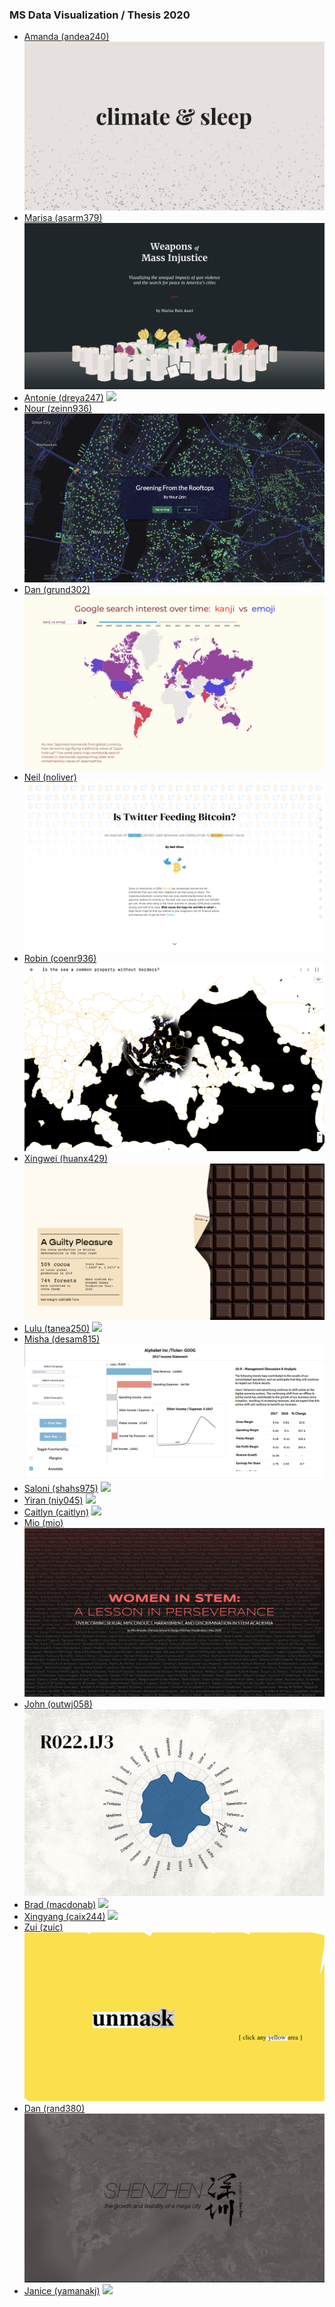 ### MS Data Visualization / Thesis 2020

* [Amanda (andea240)](https://github.com/amandersonyou/ClimateSleepThesis)
![](https://github.com/amandersonyou/ClimateSleepThesis/raw/master/preview.png)
* [Marisa (asarm379)](https://github.com/marisaruizasari/thesis)
![](https://github.com/marisaruizasari/thesis/raw/master/preview.png)
* [Antonie (dreya247)](https://github.com/acdreyer/thesis)
![](https://github.com/acdreyer/thesis/raw/master/preview.png)
* [Nour (zeinn936)](https://github.com/nourzein/thesis)
![](https://github.com/nourzein/thesis/raw/master/preview.png)
* [Dan (grund302)](https://github.com/dangrunebaum/thesis)
![](https://github.com/dangrunebaum/thesis/raw/master/preview.png)
* [Neil (noliver)](https://github.com/neil-oliver/thesis)
![](https://github.com/neil-oliver/thesis/raw/master/preview.png)
* [Robin (coenr936)](https://github.com/robincoenen/thesis_production)
![](https://github.com/robincoenen/thesis_production/raw/master/preview.png)
* [Xingwei (huanx429)](https://github.com/Xingwei726/MSthesis)
![](https://github.com/Xingwei726/MSthesis/raw/master/preview.png)
* [Lulu (tanea250)](https://github.com/lulujordanna/thesis)
![](https://github.com/lulujordanna/thesis/raw/master/preview.png)
* [Misha (desam815)](https://github.com/mi-desai/thesis)
![](https://github.com/mi-desai/thesis/raw/master/preview.png)
* [Saloni (shahs975)](https://github.com/salonieshah/thesis)
![](https://github.com/salonieshah/thesis/raw/master/preview.png)
* [Yiran (niy045)](https://github.com/yiranni/thesis)
![](https://github.com/yiranni/thesis/raw/master/preview.png)
* [Caitlyn (caitlyn)](https://github.com/caitlynmralph/thesis)
![](https://github.com/caitlynmralph/thesis/raw/master/preview.png)
* [Mio (mio)](https://github.com/miopio/thesis-play)
![](https://github.com/miopio/thesis-play/raw/master/preview.png)
* [John (outwj058)](https://github.com/joutwater/jo_berry_code)
![](https://github.com/joutwater/jo_berry_code/raw/master/preview.png)
* [Brad (macdonab)](https://github.com/joutwater/thesis)
![](https://github.com/joutwater/thesis/raw/master/preview.png)
* [Xingyang (caix244)](https://github.com/caixingyang1228/thesis_dv)
![](https://github.com/caixingyang1228/thesis_dv/raw/master/preview.png)
* [Zui (zuic)](https://github.com/azuic/unmask-mask)
![](https://github.com/azuic/unmask-mask/raw/master/preview.png)
* [Dan (rand380)](https://github.com/shuvitRan/ShenzhenLivability)
![](https://github.com/shuvitRan/ShenzhenLivability/raw/master/preview.png)
* [Janice (yamanakj)](https://github.com/jyamanaka/MajorStudio2)
![](https://github.com/jyamanaka/MajorStudio2/raw/master/preview.png)
